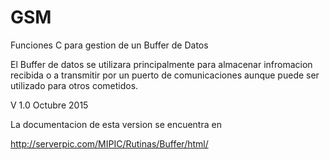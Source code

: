 # GSM 


Funciones C para gestion de un Buffer de Datos

El Buffer de datos se utilizara principalmente para almacenar infromacion recibida o a transmitir por un puerto de comunicaciones aunque puede ser utilizado para otros cometidos. 

V 1.0 Octubre 2015

La documentacion de esta version se encuentra en  

http://serverpic.com/MIPIC/Rutinas/Buffer/html/

